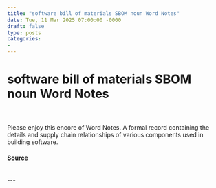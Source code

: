 ```yaml
---
title: "software bill of materials SBOM noun Word Notes"
date: Tue, 11 Mar 2025 07:00:00 -0000
draft: false
type: posts
categories: 
- 
---
```

# software bill of materials SBOM noun Word Notes

<br/>

<br/>
Please enjoy this encore of Word Notes. A formal record containing the details and supply chain relationships of various components used in building software.

#### [Source](https://thecyberwire.com/podcasts/word-notes/74/notes)

<br/>
---
